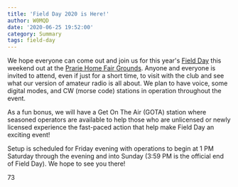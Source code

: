 ```yaml
---
title: 'Field Day 2020 is Here!'
author: W0MQD
date: '2020-06-25 19:52:00'
category: Summary
tags: field-day
---
```


We hope everyone can come out and join us for this year's [Field Day](http://www.arrl.org/field-day) this weekend out at the [Prarie Home Fair Grounds](https://www.google.com/maps?q=Prairie+Home+MO+Fair+Grounds). Anyone and everyone is invited to attend, even if just for a short time, to visit with the club and see what our version of amateur radio is all about. We plan to have voice, some digital modes, and CW (morse code) stations in operation throughout the event.

As a fun bonus, we will have a Get On The Air (GOTA) station where seasoned operators are available to help those who are unlicensed or newly licensed experience the fast-paced action that help make Field Day an exciting event!

Setup is scheduled for Friday evening with operations to begin at 1 PM Saturday through the evening and into Sunday (3:59 PM is the official end of Field Day). We hope to see you there!

73
